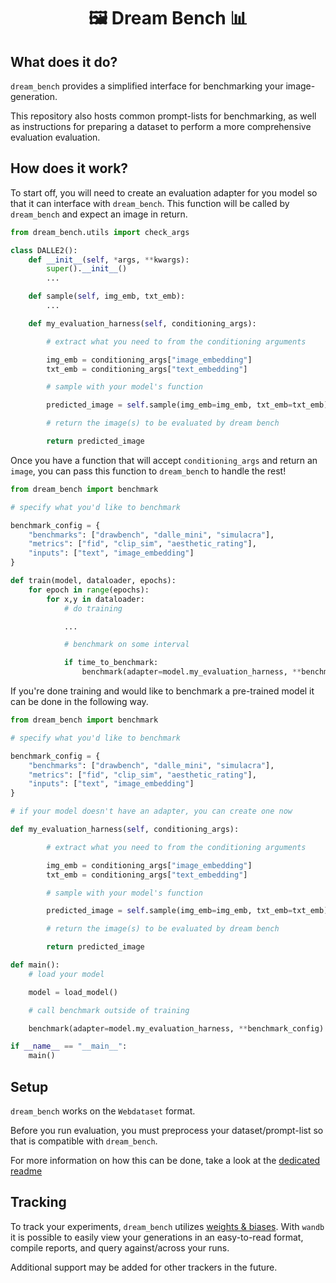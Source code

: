 <h1 align="center"> 🖼️ Dream Bench 📊</h1>


## What does it do?

`dream_bench` provides a simplified interface for benchmarking your image-generation.

This repository also hosts common prompt-lists for benchmarking, as well as instructions for preparing a dataset to perform a more comprehensive evaluation evaluation.

## How does it work?

To start off, you will need to create an evaluation adapter for you model so that it can interface with `dream_bench`. This function will be called by `dream_bench` and expect an image in return.

```python
from dream_bench.utils import check_args

class DALLE2():
    def __init__(self, *args, **kwargs):
        super().__init__()
        ...

    def sample(self, img_emb, txt_emb):
        ...

    def my_evaluation_harness(self, conditioning_args):

        # extract what you need to from the conditioning arguments

        img_emb = conditioning_args["image_embedding"]
        txt_emb = conditioning_args["text_embedding"]

        # sample with your model's function

        predicted_image = self.sample(img_emb=img_emb, txt_emb=txt_emb)

        # return the image(s) to be evaluated by dream bench

        return predicted_image
```

Once you have a function that will accept `conditioning_args` and return an `image`, you can pass this function to `dream_bench` to handle the rest!

```python
from dream_bench import benchmark

# specify what you'd like to benchmark

benchmark_config = {
    "benchmarks": ["drawbench", "dalle_mini", "simulacra"],
    "metrics": ["fid", "clip_sim", "aesthetic_rating"],
    "inputs": ["text", "image_embedding"]
}

def train(model, dataloader, epochs):
    for epoch in range(epochs):
        for x,y in dataloader:
            # do training

            ...

            # benchmark on some interval

            if time_to_benchmark:
                benchmark(adapter=model.my_evaluation_harness, **benchmark_config)
```

If you're done training and would like to benchmark a pre-trained model it can be done in the following way.

```python
from dream_bench import benchmark

# specify what you'd like to benchmark

benchmark_config = {
    "benchmarks": ["drawbench", "dalle_mini", "simulacra"],
    "metrics": ["fid", "clip_sim", "aesthetic_rating"],
    "inputs": ["text", "image_embedding"]
}

# if your model doesn't have an adapter, you can create one now

def my_evaluation_harness(self, conditioning_args):

        # extract what you need to from the conditioning arguments

        img_emb = conditioning_args["image_embedding"]
        txt_emb = conditioning_args["text_embedding"]

        # sample with your model's function

        predicted_image = self.sample(img_emb=img_emb, txt_emb=txt_emb)

        # return the image(s) to be evaluated by dream bench

        return predicted_image

def main():
    # load your model

    model = load_model()

    # call benchmark outside of training

    benchmark(adapter=model.my_evaluation_harness, **benchmark_config)

if __name__ == "__main__":
    main()
```

## Setup

`dream_bench` works on the `Webdataset` format.

Before you run evaluation, you must preprocess your dataset/prompt-list so that is compatible with `dream_bench`.

For more information on how this can be done, take a look at the [dedicated readme](dream_bench/preprocessing/README.md)

## Tracking

To track your experiments, `dream_bench` utilizes [weights & biases](https://wandb.ai). With `wandb` it is possible to easily view your generations in an easy-to-read format, compile reports, and query against/across your runs.

Additional support may be added for other trackers in the future.
